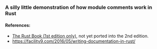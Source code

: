 ### A silly little demonstration of how module comments work in Rust

#### References:

* [The Rust Book (1st edition only)](https://doc.rust-lang.org/book/first-edition/documentation.html#documentation-as-tests), not yet ported into the 2nd edition.
* https://facility9.com/2016/05/writing-documentation-in-rust/
